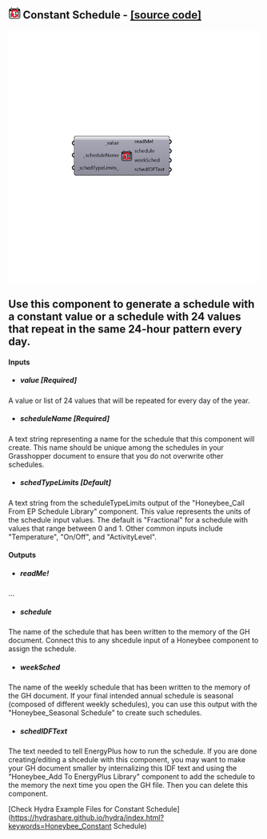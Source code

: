 ## ![](../../images/icons/Constant_Schedule.png) Constant Schedule - [[source code]](https://github.com/mostaphaRoudsari/honeybee/tree/master/src/Honeybee_Constant%20Schedule.py)

![](../../images/components/Constant_Schedule.png)

Use this component to generate a schedule with a constant value or a schedule with 24 values that repeat in the same 24-hour pattern every day.
 -
 

#### Inputs
* ##### value [Required]
A value or list of 24 values that will be repeated for every day of the year.
* ##### scheduleName [Required]
A text string representing a name for the schedule that this component will create.  This name should be unique among the schedules in your Grasshopper document to ensure that you do not overwrite other schedules.
* ##### schedTypeLimits [Default]
A text string from the scheduleTypeLimits output of the "Honeybee_Call From EP Schedule Library" component.  This value represents the units of the schedule input values.  The default is "Fractional" for a schedule with values that range between 0 and 1.  Other common inputs include "Temperature", "On/Off", and "ActivityLevel".

#### Outputs
* ##### readMe!
...
* ##### schedule
The name of the schedule that has been written to the memory of the GH document.  Connect this to any shcedule input of a Honeybee component to assign the schedule.
* ##### weekSched
The name of the weekly schedule that has been written to the memory of the GH document.  If your final intended annual schedule is seasonal (composed of different weekly schedules), you can use this output with the "Honeybee_Seasonal Schedule" to create such schedules.
* ##### schedIDFText
The text needed to tell EnergyPlus how to run the schedule.  If you are done creating/editing a shcedule with this component, you may want to make your GH document smaller by internalizing this IDF text and using the "Honeybee_Add To EnergyPlus Library" component to add the schedule to the memory the next time you open the GH file.  Then you can delete this component.


[Check Hydra Example Files for Constant Schedule](https://hydrashare.github.io/hydra/index.html?keywords=Honeybee_Constant Schedule)